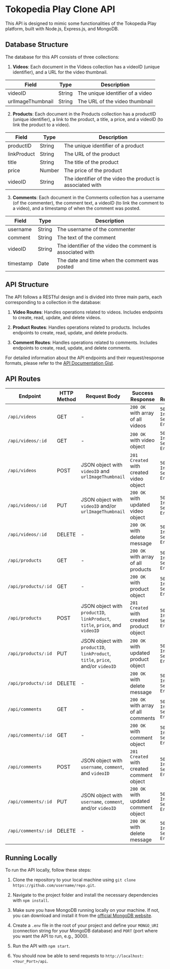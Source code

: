 # Tokopedia Play Clone API

This API is designed to mimic some functionalities of the Tokopedia Play platform, built with Node.js, Express.js, and MongoDB.

## Database Structure

The database for this API consists of three collections:

1. **Videos**: Each document in the Videos collection has a videoID (unique identifier), and a URL for the video thumbnail.

| Field | Type | Description |
|-------|------|-------------|
| videoID | String | The unique identifier of a video |
| urlImageThumbnail | String | The URL of the video thumbnail |


2. **Products**: Each document in the Products collection has a productID (unique identifier), a link to the product, a title, a price, and a videoID (to link the product to a video).

| Field | Type | Description |
|-------|------|-------------|
| productID | String | The unique identifier of a product |
| linkProduct | String | The URL of the product |
| title | String | The title of the product |
| price | Number | The price of the product |
| videoID | String | The identifier of the video the product is associated with |

3. **Comments**: Each document in the Comments collection has a username (of the commenter), the comment text, a videoID (to link the comment to a video), and a timestamp of when the comment was posted.

| Field | Type | Description |
|-------|------|-------------|
| username | String | The username of the commenter |
| comment | String | The text of the comment |
| videoID | String | The identifier of the video the comment is associated with |
| timestamp | Date | The date and time when the comment was posted |

## API Structure

The API follows a RESTful design and is divided into three main parts, each corresponding to a collection in the database:

1. **Video Routes**: Handles operations related to videos. Includes endpoints to create, read, update, and delete videos.

2. **Product Routes**: Handles operations related to products. Includes endpoints to create, read, update, and delete products.

3. **Comment Routes**: Handles operations related to comments. Includes endpoints to create, read, update, and delete comments.

For detailed information about the API endpoints and their request/response formats, please refer to the [API Documentation Gist](https://gist.github.com/username/gistid).

## API Routes

| Endpoint | HTTP Method | Request Body | Success Response | Error Response |
|----------|-------------|--------------|------------------|----------------|
| `/api/videos` | GET | - | `200 OK` with array of all videos | `500 Internal Server Error` |
| `/api/videos/:id` | GET | - | `200 OK` with video object | `500 Internal Server Error` |
| `/api/videos` | POST | JSON object with `videoID` and `urlImageThumbnail` | `201 Created` with created video object | `500 Internal Server Error` |
| `/api/videos/:id` | PUT | JSON object with `videoID` and/or `urlImageThumbnail` | `200 OK` with updated video object | `500 Internal Server Error` |
| `/api/videos/:id` | DELETE | - | `200 OK` with delete message | `500 Internal Server Error` |
| `/api/products` | GET | - | `200 OK` with array of all products | `500 Internal Server Error` |
| `/api/products/:id` | GET | - | `200 OK` with product object | `500 Internal Server Error` |
| `/api/products` | POST | JSON object with `productID`, `linkProduct`, `title`, `price`, and `videoID` | `201 Created` with created product object | `500 Internal Server Error` |
| `/api/products/:id` | PUT | JSON object with `productID`, `linkProduct`, `title`, `price`, and/or `videoID` | `200 OK` with updated product object | `500 Internal Server Error` |
| `/api/products/:id` | DELETE | - | `200 OK` with delete message | `500 Internal Server Error` |
| `/api/comments` | GET | - | `200 OK` with array of all comments | `500 Internal Server Error` |
| `/api/comments/:id` | GET | - | `200 OK` with comment object | `500 Internal Server Error` |
| `/api/comments` | POST | JSON object with `username`, `comment`, and `videoID` | `201 Created` with created comment object | `500 Internal Server Error` |
| `/api/comments/:id` | PUT | JSON object with `username`, `comment`, and/or `videoID` | `200 OK` with updated comment object | `500 Internal Server Error` |
| `/api/comments/:id` | DELETE | - | `200 OK` with delete message | `500 Internal Server Error` |


## Running Locally

To run the API locally, follow these steps:

1. Clone the repository to your local machine using `git clone https://github.com/username/repo.git`.

2. Navigate to the project folder and install the necessary dependencies with `npm install`.

3. Make sure you have MongoDB running locally on your machine. If not, you can download and install it from the [official MongoDB website](https://www.mongodb.com/try/download/community).

4. Create a `.env` file in the root of your project and define your `MONGO_URI` (connection string for your MongoDB database) and `PORT` (port where you want the API to run, e.g., 3000).

5. Run the API with `npm start`.

6. You should now be able to send requests to `http://localhost:<Your_Port>/api`.
